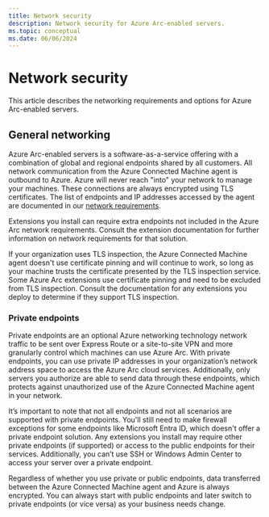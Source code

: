 ```yaml
---
title: Network security
description: Network security for Azure Arc-enabled servers.
ms.topic: conceptual
ms.date: 06/06/2024
---
```


# Network security

This article describes the networking requirements and options for Azure Arc-enabled servers.

## General networking

Azure Arc-enabled servers is a software-as-a-service offering with a combination of global and regional endpoints shared by all customers. All network communication from the Azure Connected Machine agent is outbound to Azure. Azure will never reach "into" your network to manage your machines. These connections are always encrypted using TLS certificates. The list of endpoints and IP addresses accessed by the agent are documented in our [network requirements](network-requirements.md).

Extensions you install can require extra endpoints not included in the Azure Arc network requirements. Consult the extension documentation for further information on network requirements for that solution.

If your organization uses TLS inspection, the Azure Connected Machine agent doesn't use certificate pinning and will continue to work, so long as your machine trusts the certificate presented by the TLS inspection service. Some Azure Arc extensions use certificate pinning and need to be excluded from TLS inspection. Consult the documentation for any extensions you deploy to determine if they support TLS inspection.

### Private endpoints

Private endpoints are an optional Azure networking technology network traffic to be sent over Express Route or a site-to-site VPN and more granularly control which machines can use Azure Arc. With private endpoints, you can use private IP addresses in your organization’s network address space to access the Azure Arc cloud services. Additionally, only servers you authorize are able to send data through these endpoints, which protects against unauthorized use of the Azure Connected Machine agent in your network.

It’s important to note that not all endpoints and not all scenarios are supported with private endpoints. You'll still need to make firewall exceptions for some endpoints like Microsoft Entra ID, which doesn't offer a private endpoint solution. Any extensions you install may require other private endpoints (if supported) or access to the public endpoints for their services. Additionally, you can’t use SSH or Windows Admin Center to access your server over a private endpoint.

Regardless of whether you use private or public endpoints, data transferred between the Azure Connected Machine agent and Azure is always encrypted. You can always start with public endpoints and later switch to private endpoints (or vice versa) as your business needs change.

